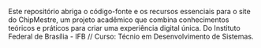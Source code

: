 Este repositório abriga o código-fonte e os recursos essenciais para o site do ChipMestre, um projeto acadêmico que combina conhecimentos teóricos e práticos para criar uma experiência digital única.
Do Instituto Federal de Brasília - IFB // Curso: Técnio em Desenvolvimento de Sistemas. 

